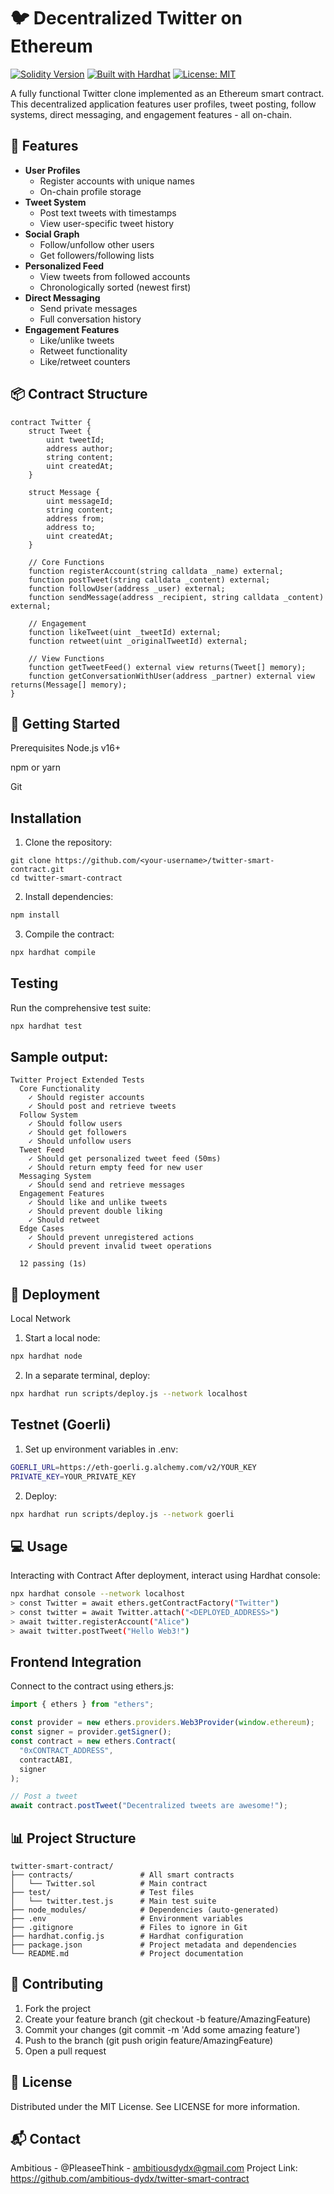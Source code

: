 # 🐦 Decentralized Twitter on Ethereum

[![Solidity Version](https://img.shields.io/badge/Solidity-0.8.9-blue)](https://soliditylang.org)
[![Built with Hardhat](https://img.shields.io/badge/Built%20with-Hardhat-yellow)](https://hardhat.org)
[![License: MIT](https://img.shields.io/badge/License-MIT-green)](LICENSE)

A fully functional Twitter clone implemented as an Ethereum smart contract. This decentralized application features user profiles, tweet posting, follow systems, direct messaging, and engagement features - all on-chain.

## 🌟 Features

- **User Profiles**
  - Register accounts with unique names
  - On-chain profile storage
- **Tweet System**
  - Post text tweets with timestamps
  - View user-specific tweet history
- **Social Graph**
  - Follow/unfollow other users
  - Get followers/following lists
- **Personalized Feed**
  - View tweets from followed accounts
  - Chronologically sorted (newest first)
- **Direct Messaging**
  - Send private messages
  - Full conversation history
- **Engagement Features**
  - Like/unlike tweets
  - Retweet functionality
  - Like/retweet counters

## 📦 Contract Structure

```solidity
contract Twitter {
    struct Tweet {
        uint tweetId;
        address author;
        string content;
        uint createdAt;
    }
    
    struct Message {
        uint messageId;
        string content;
        address from;
        address to;
        uint createdAt;
    }
    
    // Core Functions
    function registerAccount(string calldata _name) external;
    function postTweet(string calldata _content) external;
    function followUser(address _user) external;
    function sendMessage(address _recipient, string calldata _content) external;
    
    // Engagement
    function likeTweet(uint _tweetId) external;
    function retweet(uint _originalTweetId) external;
    
    // View Functions
    function getTweetFeed() external view returns(Tweet[] memory);
    function getConversationWithUser(address _partner) external view returns(Message[] memory);
}
```
## 🚀 Getting Started
Prerequisites
Node.js v16+

npm or yarn

Git

## Installation
1. Clone the repository:
```batch
git clone https://github.com/<your-username>/twitter-smart-contract.git
cd twitter-smart-contract
```
2. Install dependencies:
```bash
npm install
```
3. Compile the contract:
```bash
npx hardhat compile
```
## Testing
Run the comprehensive test suite:
```bash
npx hardhat test
```
## Sample output:
```text
Twitter Project Extended Tests
  Core Functionality
    ✓ Should register accounts
    ✓ Should post and retrieve tweets
  Follow System
    ✓ Should follow users
    ✓ Should get followers
    ✓ Should unfollow users
  Tweet Feed
    ✓ Should get personalized tweet feed (50ms)
    ✓ Should return empty feed for new user
  Messaging System
    ✓ Should send and retrieve messages
  Engagement Features
    ✓ Should like and unlike tweets
    ✓ Should prevent double liking
    ✓ Should retweet
  Edge Cases
    ✓ Should prevent unregistered actions
    ✓ Should prevent invalid tweet operations

  12 passing (1s)
```
## 📡 Deployment
Local Network
1. Start a local node:
```bash
npx hardhat node
```
2. In a separate terminal, deploy:
```bash
npx hardhat run scripts/deploy.js --network localhost
```

## Testnet (Goerli)
1. Set up environment variables in .env:
```bash
GOERLI_URL=https://eth-goerli.g.alchemy.com/v2/YOUR_KEY
PRIVATE_KEY=YOUR_PRIVATE_KEY
```
2. Deploy:
```bash
npx hardhat run scripts/deploy.js --network goerli
```
## 💻 Usage
Interacting with Contract
After deployment, interact using Hardhat console:
```bash
npx hardhat console --network localhost
> const Twitter = await ethers.getContractFactory("Twitter")
> const twitter = await Twitter.attach("<DEPLOYED_ADDRESS>")
> await twitter.registerAccount("Alice")
> await twitter.postTweet("Hello Web3!")
```

## Frontend Integration
Connect to the contract using ethers.js:
```javascript
import { ethers } from "ethers";

const provider = new ethers.providers.Web3Provider(window.ethereum);
const signer = provider.getSigner();
const contract = new ethers.Contract(
  "0xCONTRACT_ADDRESS",
  contractABI,
  signer
);

// Post a tweet
await contract.postTweet("Decentralized tweets are awesome!");
```

## 📊 Project Structure
```text
twitter-smart-contract/
├── contracts/               # All smart contracts
│   └── Twitter.sol          # Main contract
├── test/                    # Test files
│   └── twitter.test.js      # Main test suite
├── node_modules/            # Dependencies (auto-generated)
├── .env                     # Environment variables
├── .gitignore               # Files to ignore in Git
├── hardhat.config.js        # Hardhat configuration
├── package.json             # Project metadata and dependencies
└── README.md                # Project documentation
```

## 🤝 Contributing
1. Fork the project
2. Create your feature branch (git checkout -b feature/AmazingFeature)
3. Commit your changes (git commit -m 'Add some amazing feature')
4. Push to the branch (git push origin feature/AmazingFeature)
5. Open a pull request

## 📜 License
Distributed under the MIT License. See LICENSE for more information.

## 📬 Contact
Ambitious - @PleaseeThink - ambitiousdydx@gmail.com
Project Link: https://github.com/ambitious-dydx/twitter-smart-contract



